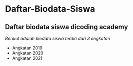 Daftar-Biodata-Siswa
==
Daftar biodata siswa dicoding academy
--
*Berikut adalah biodata siswa terdiri dari 3 angkatan*
- Angkatan 2019
- Angkatan 2020
- Angkatan 2021
